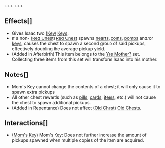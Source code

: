 +++
+++

Effects[]
---------


* Gives Isaac two [(Key)](/wiki/Key "Key") [Keys](/wiki/Key "Key").
* If a non- [(Red Chest)](/wiki/Red_Chest "Red Chest") [Red Chest](/wiki/Red_Chest "Red Chest") spawns [hearts](/wiki/Hearts "Hearts"), [coins](/wiki/Coins "Coins"), [bombs](/wiki/Bombs "Bombs") and/or [keys](/wiki/Keys "Keys"), causes the chest to spawn a second group of said pickups, effectively doubling the average pickup yield.
* (Added in Afterbirth) This item belongs to the [Yes Mother?](/wiki/Yes_Mother%3F "Yes Mother?") set. Collecting three items from this set will transform Isaac into his mother.


Notes[]
-------


* Mom's Key cannot change the contents of a chest; it will only cause it to spawn extra pickups.
* All other chest rewards (such as [pills](/wiki/Pill "Pill"), [cards](/wiki/Card "Card"), [items](/wiki/Item "Item"), etc.) will not cause the chest to spawn additional pickups.
* (Added in Repentance) Does not affect [(Old Chest)](/wiki/Old_Chest "Old Chest") [Old Chests](/wiki/Old_Chest "Old Chest").


Interactions[]
--------------


* [(Mom's Key)](/wiki/Mom%27s_Key "Mom's Key") Mom's Key: Does not further increase the amount of pickups spawned when multiple copies of the item are acquired.


